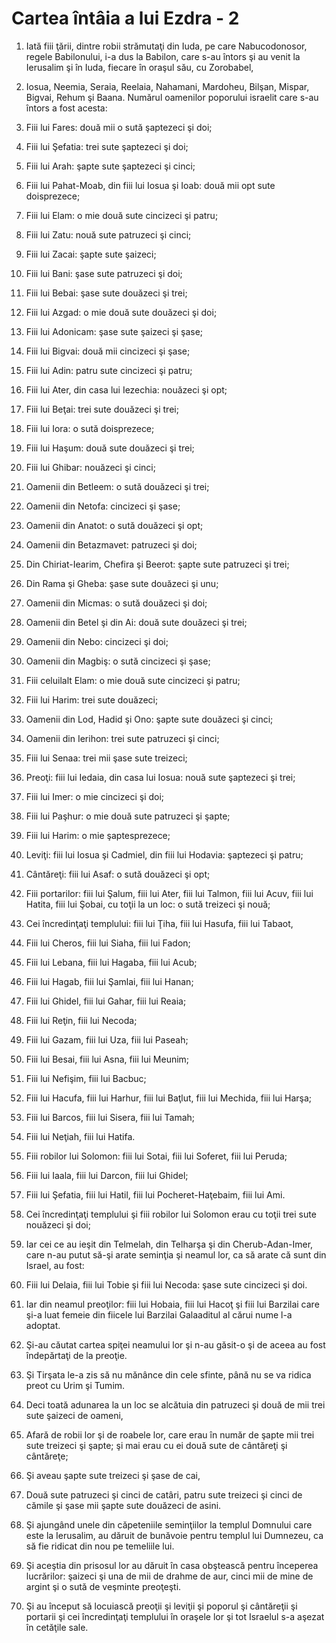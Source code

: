 # Cartea &#238;nt&#226;ia a lui Ezdra - 2

1. Iată fiii ţării, dintre robii strămutaţi din Iuda, pe care Nabucodonosor, regele Babilonului, i-a dus la Babilon, care s-au întors şi au venit la Ierusalim şi în Iuda, fiecare în oraşul său, cu Zorobabel, 

2. Iosua, Neemia, Seraia, Reelaia, Nahamani, Mardoheu, Bilşan, Mispar, Bigvai, Rehum şi Baana. Numărul oamenilor poporului israelit care s-au întors a fost acesta: 

3. Fiii lui Fares: două mii o sută şaptezeci şi doi; 

4. Fiii lui Şefatia: trei sute şaptezeci şi doi; 

5. Fiii lui Arah: şapte sute şaptezeci şi cinci; 

6. Fiii lui Pahat-Moab, din fiii lui Iosua şi Ioab: două mii opt sute doisprezece; 

7. Fiii lui Elam: o mie două sute cincizeci şi patru; 

8. Fiii lui Zatu: nouă sute patruzeci şi cinci; 

9. Fiii lui Zacai: şapte sute şaizeci; 

10. Fiii lui Bani: şase sute patruzeci şi doi; 

11. Fiii lui Bebai: şase sute douăzeci şi trei; 

12. Fiii lui Azgad: o mie două sute douăzeci şi doi; 

13. Fiii lui Adonicam: şase sute şaizeci şi şase; 

14. Fiii lui Bigvai: două mii cincizeci şi şase; 

15. Fiii lui Adin: patru sute cincizeci şi patru; 

16. Fiii lui Ater, din casa lui Iezechia: nouăzeci şi opt; 

17. Fiii lui Beţai: trei sute douăzeci şi trei; 

18. Fiii lui Iora: o sută doisprezece; 

19. Fiii lui Haşum: două sute douăzeci şi trei; 

20. Fiii lui Ghibar: nouăzeci şi cinci; 

21. Oamenii din Betleem: o sută douăzeci şi trei; 

22. Oamenii din Netofa: cincizeci şi şase; 

23. Oamenii din Anatot: o sută douăzeci şi opt; 

24. Oamenii din Betazmavet: patruzeci şi doi; 

25. Din Chiriat-Iearim, Chefira şi Beerot: şapte sute patruzeci şi trei; 

26. Din Rama şi Gheba: şase sute douăzeci şi unu; 

27. Oamenii din Micmas: o sută douăzeci şi doi; 

28. Oamenii din Betel şi din Ai: două sute douăzeci şi trei; 

29. Oamenii din Nebo: cincizeci şi doi; 

30. Oamenii din Magbiş: o sută cincizeci şi şase; 

31. Fiii celuilalt Elam: o mie două sute cincizeci şi patru; 

32. Fiii lui Harim: trei sute douăzeci; 

33. Oamenii din Lod, Hadid şi Ono: şapte sute douăzeci şi cinci; 

34. Oamenii din Ierihon: trei sute patruzeci şi cinci; 

35. Fiii lui Senaa: trei mii şase sute treizeci; 

36. Preoţi: fiii lui Iedaia, din casa lui Iosua: nouă sute şaptezeci şi trei; 

37. Fiii lui Imer: o mie cincizeci şi doi; 

38. Fiii lui Paşhur: o mie două sute patruzeci şi şapte; 

39. Fiii lui Harim: o mie şaptesprezece; 

40. Leviţi: fiii lui Iosua şi Cadmiel, din fiii lui Hodavia: şaptezeci şi patru; 

41. Cântăreţi: fiii lui Asaf: o sută douăzeci şi opt; 

42. Fiii portarilor: fiii lui Şalum, fiii lui Ater, fiii lui Talmon, fiii lui Acuv, fiii lui Hatita, fiii lui Şobai, cu toţii la un loc: o sută treizeci şi nouă; 

43. Cei încredinţaţi templului: fiii lui Ţiha, fiii lui Hasufa, fiii lui Tabaot, 

44. Fiii lui Cheros, fiii lui Siaha, fiii lui Fadon; 

45. Fiii lui Lebana, fiii lui Hagaba, fiii lui Acub; 

46. Fiii lui Hagab, fiii lui Şamlai, fiii lui Hanan; 

47. Fiii lui Ghidel, fiii lui Gahar, fiii lui Reaia; 

48. Fiii lui Reţin, fiii lui Necoda; 

49. Fiii lui Gazam, fiii lui Uza, fiii lui Paseah; 

50. Fiii lui Besai, fiii lui Asna, fiii lui Meunim; 

51. Fiii lui Nefişim, fiii lui Bacbuc; 

52. Fiii lui Hacufa, fiii lui Harhur, fiii lui Baţlut, fiii lui Mechida, fiii lui Harşa; 

53. Fiii lui Barcos, fiii lui Sisera, fiii lui Tamah; 

54. Fiii lui Neţiah, fiii lui Hatifa. 

55. Fiii robilor lui Solomon: fiii lui Sotai, fiii lui Soferet, fiii lui Peruda; 

56. Fiii lui Iaala, fiii lui Darcon, fiii lui Ghidel; 

57. Fiii lui Şefatia, fiii lui Hatil, fiii lui Pocheret-Haţebaim, fiii lui Ami. 

58. Cei încredinţaţi templului şi fiii robilor lui Solomon erau cu toţii trei sute nouăzeci şi doi; 

59. Iar cei ce au ieşit din Telmelah, din Telharşa şi din Cherub-Adan-Imer, care n-au putut să-şi arate seminţia şi neamul lor, ca să arate că sunt din Israel, au fost: 

60. Fiii lui Delaia, fiii lui Tobie şi fiii lui Necoda: şase sute cincizeci şi doi. 

61. Iar din neamul preoţilor: fiii lui Hobaia, fiii lui Hacoţ şi fiii lui Barzilai care şi-a luat femeie din fiicele lui Barzilai Galaaditul al cărui nume l-a adoptat. 

62. Şi-au căutat cartea spiţei neamului lor şi n-au găsit-o şi de aceea au fost îndepărtaţi de la preoţie. 

63. Şi Tirşata le-a zis să nu mănânce din cele sfinte, până nu se va ridica preot cu Urim şi Tumim. 

64. Deci toată adunarea la un loc se alcătuia din patruzeci şi două de mii trei sute şaizeci de oameni, 

65. Afară de robii lor şi de roabele lor, care erau în număr de şapte mii trei sute treizeci şi şapte; şi mai erau cu ei două sute de cântăreţi şi cântăreţe; 

66. Şi aveau şapte sute treizeci şi şase de cai, 

67. Două sute patruzeci şi cinci de catâri, patru sute treizeci şi cinci de cămile şi şase mii şapte sute douăzeci de asini. 

68. Şi ajungând unele din căpeteniile seminţiilor la templul Domnului care este la Ierusalim, au dăruit de bunăvoie pentru templul lui Dumnezeu, ca să fie ridicat din nou pe temeliile lui. 

69. Şi aceştia din prisosul lor au dăruit în casa obştească pentru începerea lucrărilor: şaizeci şi una de mii de drahme de aur, cinci mii de mine de argint şi o sută de veşminte preoţeşti. 

70. Şi au început să locuiască preoţii şi leviţii şi poporul şi cântăreţii şi portarii şi cei încredinţaţi templului în oraşele lor şi tot Israelul s-a aşezat în cetăţile sale. 

